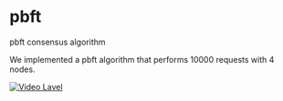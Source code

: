 # pbft
pbft consensus algorithm

We implemented a pbft algorithm that performs 10000 requests with 4 nodes.

[![Video Lavel](http://img.youtube.com/vi/OruqYXaOID8/0.jpg)](https://www.youtube.com/watch?v=OruqYXaOID8)
